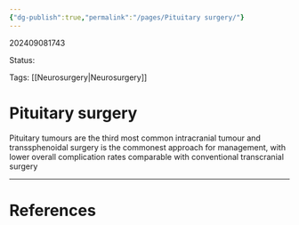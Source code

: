 ```yaml
---
{"dg-publish":true,"permalink":"/pages/Pituitary surgery/"}
---
```



202409081743

Status: 

Tags: [[Neurosurgery\|Neurosurgery]]

# Pituitary surgery
Pituitary tumours are the third most common intracranial tumour and transsphenoidal surgery is the commonest approach for management, with lower overall complication rates comparable with conventional transcranial surgery







___
# References
